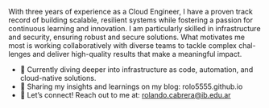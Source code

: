 With three years of experience as a Cloud Engineer, I have a proven track record of building scalable, resilient systems while
fostering a passion for continuous learning and innovation. I am particularly skilled in infrastructure and security, ensuring
robust and secure solutions. What motivates me most is working collaboratively with diverse teams to tackle complex chal-
lenges and deliver high-quality results that make a meaningful impact.

- 🌱 Currently diving deeper into infrastructure as code, automation, and cloud-native solutions.
- 📝 Sharing my insights and learnings on my blog: rolo5555.github.io
- 💬 Let’s connect! Reach out to me at: rolando.cabrera@ib.edu.ar

<!---
rolo5555/rolo5555 is a ✨ special ✨ repository because its `README.md` (this file) appears on your GitHub profile.
You can click the Preview link to take a look at your changes.
--->
